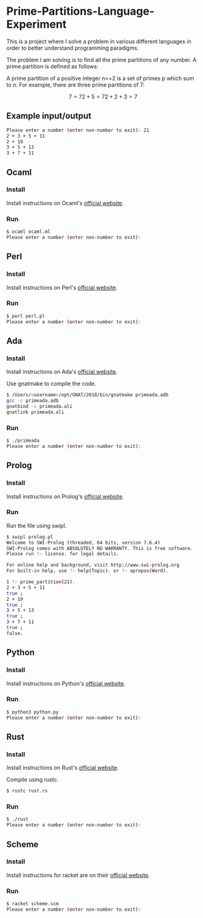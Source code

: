 # Prime-Partitions-Language-Experiment

This is a project where I solve a problem in various different languages in order to better understand programming paradigms.

The problem I am solving is to find all the prime partitions of any number. A prime partition is defined as follows:

A prime partition of a positive integer n>=2 is a set of primes p which sum to n. For example, there are three prime partitions of 7:
```math
7 = 7
2 + 5 = 7
2 + 2 + 3 = 7
```

## Example input/output

```bash
Please enter a number (enter non-number to exit): 21
2 + 3 + 5 + 11
2 + 19
3 + 5 + 13
3 + 7 + 11
```

## Ocaml

### Install

Install instructions on Ocaml's [official website](http://www.ocaml.org/docs/install.html).

### Run

```bash
$ ocaml ocaml.ml
Please enter a number (enter non-number to exit):
```

## Perl

### Install

Install instructions on Perl's [official website](https://www.perl.org/get.html).

### Run

```bash
$ perl perl.pl
Please enter a number (enter non-number to exit):
```

## Ada

### Install

Install instructions on Ada's [official website](https://www.adacore.com/download).

Use gnatmake to compile the code.

```bash
$ /Users/<username>/opt/GNAT/2018/bin/gnatmake primeada.adb
gcc -c primeada.adb
gnatbind -x primeada.ali
gnatlink primeada.ali
```

### Run

```bash
$ ./primeada
Please enter a number (enter non-number to exit):
```

## Prolog

### Install

Install instructions on Prolog's [official website](http://www.swi-prolog.org/download/stable).

### Run

Run the file using swipl.

```bash
$ swipl prolog.pl
Welcome to SWI-Prolog (threaded, 64 bits, version 7.6.4)
SWI-Prolog comes with ABSOLUTELY NO WARRANTY. This is free software.
Please run ?- license. for legal details.

For online help and background, visit http://www.swi-prolog.org
For built-in help, use ?- help(Topic). or ?- apropos(Word).

1 ?- prime_partition(21).
2 + 3 + 5 + 11
true ;
2 + 19
true ;
3 + 5 + 13
true ;
3 + 7 + 11
true ;
false.
```

## Python

### Install

Install instructions on Python's [official website](https://www.python.org/downloads/).

### Run

```bash
$ python3 python.py
Please enter a number (enter non-number to exit):
```

## Rust

### Install

Install instructions on Rust's [official website](https://www.rust-lang.org/tools/install).

Compile using rustc.

```bash
$ rustc rust.rs
```

### Run

```bash
$ ./rust
Please enter a number (enter non-number to exit):
```

## Scheme

### Install

Install instructions for racket are on their [official website](https://docs.racket-lang.org/pollen/Installation.html).

### Run

```bash
$ racket scheme.scm
Please enter a number (enter non-number to exit):
```
